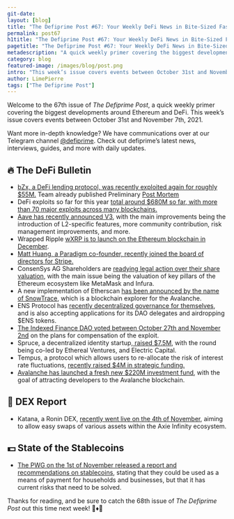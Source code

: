 ```yaml
---
git-date:
layout: [blog]
title: "The Defiprime Post #67: Your Weekly DeFi News in Bite-Sized Fashion"
permalink: post67
h1title: "The Defiprime Post #67: Your Weekly DeFi News in Bite-Sized Fashion"
pagetitle: "The Defiprime Post #67: Your Weekly DeFi News in Bite-Sized Fashion"
metadescription: "A quick weekly primer covering the biggest developments around Ethereum and DeFi. This week’s issue covers events between October 31st and November 7th, 2021"
category: blog
featured-image: /images/blog/post.png
intro: "This week’s issue covers events between October 31st and November 7th, 2021"
author: LimePierre
tags: ["The Defiprime Post"]
---
```


Welcome to the 67th issue of _The Defiprime Post_, a quick weekly primer covering the biggest developments around Ethereum and DeFi. This week’s issue covers events between October 31st and November 7th, 2021.

Want more in-depth knowledge? We have communications over at our Telegram channel [@defiprime](https://t.me/defiprime). Check out defiprime’s latest news, interviews, guides, and more with daily updates.

## 🔥 The DeFi Bulletin

- [bZx, a DeFi lending protocol, was recently exploited again for roughly \$55M.](https://www.theblockcrypto.com/linked/123429/defi-protocol-bzx-compromised-again-55-million-stolen-in-private-key-leak) Team already published Preliminary [Post Mortem](https://bzx.network/blog/prelminary-post-mortem)
- DeFi exploits so far for this year [total around \$680M so far, with more than 70 major exploits across many blockchains.](https://www.theblockcrypto.com/post/123030/defi-exploits-total-680-million-so-far-in-2021)
- [Aave has recently announced V3](https://governance.aave.com/t/introducing-aave-v3/6035), with the main improvements being the introduction of L2-specific features, more community contribution, risk management improvements, and more.
- Wrapped Ripple [wXRP is to launch on the Ethereum blockchain in December](https://cointelegraph.com/news/wxrp-to-launch-on-the-ethereum-blockchain-in-december).
- [Matt Huang, a Paradigm co-founder, recently joined the board of directors for Stripe.](https://www.theblockcrypto.com/linked/123469/paradigm-co-founder-matt-huang-joins-board-of-directors-for-stripe?utm_source=rss&utm_medium=rss)
- ConsenSys AG Shareholders are [readying legal action over their share valuation](https://www.coindesk.com/business/2021/11/02/consensys-shareholders-readying-legal-action-over-share-valuation/), with the main issue being the valuation of key pillars of the Ethereum ecosystem like MetaMask and Infura.
- A new implementation of Etherscan [has been announced by the name of SnowTrace](https://medium.com/avalancheavax/snowtrace-bringing-etherscan-to-the-avalanche-community-f8463e0d80d3), which is a blockchain explorer for the Avalanche.
- ENS Protocol has [recently decentralized governance for themselves](https://ens.mirror.xyz/cfvfKRpQSPtZJjPQOprWqEeqv2rytE7tQkxDg6ht7Oo), and is also accepting applications for its DAO delegates and airdropping \$ENS tokens.
- [The Indexed Finance DAO voted between October 27th and November 2nd](https://ndxfi.medium.com/indexed-attack-compensation-plan-f2228303507) on the plans for compensation of the exploit.
- Spruce, a decentralized identity startup,[ raised \$7.5M](https://www.coindesk.com/tech/2021/11/02/decentralized-identity-startup-spruce-raises-75m/), with the round being co-led by Ethereal Ventures, and Electric Capital.
- Tempus, a protocol which allows users to re-allocate the risk of interest rate fluctuations, [recently raised \$4M in strategic funding.](https://medium.com/tempusfinance/tempus-raises-4m-strategic-funding-round-7e0e3cea781d)
- [Avalanche has launched a fresh new \$220M investment fund](https://www.theblockcrypto.com/linked/122729/avalanche-launches-fresh-200-million-incentive-fund), with the goal of attracting developers to the Avalanche blockchain.

## 💱 DEX Report

- Katana, a Ronin DEX, [recently went live on the 4th of November](https://axie.substack.com/p/katana), aiming to allow easy swaps of various assets within the Axie Infinity ecosystem.

## 💵 State of the Stablecoins

- [The PWG on the 1st of November released a report and recommendations on stablecoins](https://home.treasury.gov/news/press-releases/jy0454), stating that they could be used as a means of payment for households and businesses, but that it has current risks that need to be solved.

Thanks for reading, and be sure to catch the 68th issue of _The_ _Defiprime Post_ out this time next week! 👋♦️👋
